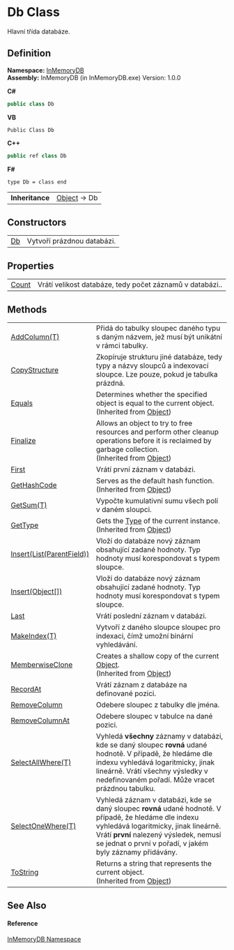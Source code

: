 # Db Class


Hlavní třída databáze.



## Definition
**Namespace:** <a href="https://gitlab.mff.cuni.cz/teaching/nprg031/2022-summer/student-telcerj/-/tree/master/InMemoryDB/Help/044e8d7f-0f94-a8b4-bd65-529f6359fdf7">InMemoryDB</a>  
**Assembly:** InMemoryDB (in InMemoryDB.exe) Version: 1.0.0

**C#**
``` C#
public class Db
```
**VB**
``` VB
Public Class Db
```
**C++**
``` C++
public ref class Db
```
**F#**
``` F#
type Db = class end
```

<table><tr><td><strong>Inheritance</strong></td><td><a href="https://gitlab.mff.cuni.cz/teaching/nprg031/2022-summer/student-telcerj/-/tree/master/InMemoryDB/Help/https://learn.microsoft.com/dotnet/api/system.object" target="_blank" rel="noopener noreferrer">Object</a>  →  Db</td></tr>
</table>



## Constructors
<table>
<tr>
<td><a href="https://gitlab.mff.cuni.cz/teaching/nprg031/2022-summer/student-telcerj/-/tree/master/InMemoryDB/Help/e7a4f4cc-6f52-a33d-2763-30583ccddc07">Db</a></td>
<td>Vytvoří prázdnou databázi.</td></tr>
</table>

## Properties
<table>
<tr>
<td><a href="https://gitlab.mff.cuni.cz/teaching/nprg031/2022-summer/student-telcerj/-/tree/master/InMemoryDB/Help/f526a751-c5c8-3eeb-e85c-51344642e250">Count</a></td>
<td>Vrátí velikost databáze, tedy počet záznamů v databázi..</td></tr>
</table>

## Methods
<table>
<tr>
<td><a href="https://gitlab.mff.cuni.cz/teaching/nprg031/2022-summer/student-telcerj/-/tree/master/InMemoryDB/Help/90b943ae-3a70-df98-1589-7e8bc9252535">AddColumn(T)</a></td>
<td>Přidá do tabulky sloupec daného typu s daným názvem, jež musí být unikátní v rámci tabulky.</td></tr>
<tr>
<td><a href="https://gitlab.mff.cuni.cz/teaching/nprg031/2022-summer/student-telcerj/-/tree/master/InMemoryDB/Help/1e79d566-eba0-9195-d2d2-89783a180e74">CopyStructure</a></td>
<td>Zkopíruje strukturu jiné databáze, tedy typy a názvy sloupců a indexovací sloupce. Lze pouze, pokud je tabulka prázdná.</td></tr>
<tr>
<td><a href="https://gitlab.mff.cuni.cz/teaching/nprg031/2022-summer/student-telcerj/-/tree/master/InMemoryDB/Help/https://learn.microsoft.com/dotnet/api/system.object.equals#system-object-equals(system-object)" target="_blank" rel="noopener noreferrer">Equals</a></td>
<td>Determines whether the specified object is equal to the current object.<br />(Inherited from <a href="https://gitlab.mff.cuni.cz/teaching/nprg031/2022-summer/student-telcerj/-/tree/master/InMemoryDB/Help/https://learn.microsoft.com/dotnet/api/system.object" target="_blank" rel="noopener noreferrer">Object</a>)</td></tr>
<tr>
<td><a href="https://gitlab.mff.cuni.cz/teaching/nprg031/2022-summer/student-telcerj/-/tree/master/InMemoryDB/Help/https://learn.microsoft.com/dotnet/api/system.object.finalize#system-object-finalize" target="_blank" rel="noopener noreferrer">Finalize</a></td>
<td>Allows an object to try to free resources and perform other cleanup operations before it is reclaimed by garbage collection.<br />(Inherited from <a href="https://gitlab.mff.cuni.cz/teaching/nprg031/2022-summer/student-telcerj/-/tree/master/InMemoryDB/Help/https://learn.microsoft.com/dotnet/api/system.object" target="_blank" rel="noopener noreferrer">Object</a>)</td></tr>
<tr>
<td><a href="https://gitlab.mff.cuni.cz/teaching/nprg031/2022-summer/student-telcerj/-/tree/master/InMemoryDB/Help/b0934a8d-6bb2-c19f-99c0-cd0c2eefbef9">First</a></td>
<td>Vrátí první záznam v databázi.</td></tr>
<tr>
<td><a href="https://gitlab.mff.cuni.cz/teaching/nprg031/2022-summer/student-telcerj/-/tree/master/InMemoryDB/Help/https://learn.microsoft.com/dotnet/api/system.object.gethashcode#system-object-gethashcode" target="_blank" rel="noopener noreferrer">GetHashCode</a></td>
<td>Serves as the default hash function.<br />(Inherited from <a href="https://gitlab.mff.cuni.cz/teaching/nprg031/2022-summer/student-telcerj/-/tree/master/InMemoryDB/Help/https://learn.microsoft.com/dotnet/api/system.object" target="_blank" rel="noopener noreferrer">Object</a>)</td></tr>
<tr>
<td><a href="https://gitlab.mff.cuni.cz/teaching/nprg031/2022-summer/student-telcerj/-/tree/master/InMemoryDB/Help/f479177b-80fb-053d-15f8-27fc8971910c">GetSum(T)</a></td>
<td>Vypočte kumulativní sumu všech polí v daném sloupci.</td></tr>
<tr>
<td><a href="https://gitlab.mff.cuni.cz/teaching/nprg031/2022-summer/student-telcerj/-/tree/master/InMemoryDB/Help/https://learn.microsoft.com/dotnet/api/system.object.gettype#system-object-gettype" target="_blank" rel="noopener noreferrer">GetType</a></td>
<td>Gets the <a href="https://gitlab.mff.cuni.cz/teaching/nprg031/2022-summer/student-telcerj/-/tree/master/InMemoryDB/Help/https://learn.microsoft.com/dotnet/api/system.type" target="_blank" rel="noopener noreferrer">Type</a> of the current instance.<br />(Inherited from <a href="https://gitlab.mff.cuni.cz/teaching/nprg031/2022-summer/student-telcerj/-/tree/master/InMemoryDB/Help/https://learn.microsoft.com/dotnet/api/system.object" target="_blank" rel="noopener noreferrer">Object</a>)</td></tr>
<tr>
<td><a href="https://gitlab.mff.cuni.cz/teaching/nprg031/2022-summer/student-telcerj/-/tree/master/InMemoryDB/Help/850c4750-5574-a15d-0f38-0d812fc2f0b7">Insert(List(ParentField))</a></td>
<td>Vloží do databáze nový záznam obsahující zadané hodnoty. Typ hodnoty musí korespondovat s typem sloupce.</td></tr>
<tr>
<td><a href="https://gitlab.mff.cuni.cz/teaching/nprg031/2022-summer/student-telcerj/-/tree/master/InMemoryDB/Help/7c1699c8-ebae-eecb-5876-8d68492627a7">Insert(Object[])</a></td>
<td>Vloží do databáze nový záznam obsahující zadané hodnoty. Typ hodnoty musí korespondovat s typem sloupce.</td></tr>
<tr>
<td><a href="https://gitlab.mff.cuni.cz/teaching/nprg031/2022-summer/student-telcerj/-/tree/master/InMemoryDB/Help/2e4e2022-3687-d2e2-00d8-f67bac80e85f">Last</a></td>
<td>Vrátí poslední záznam v databázi.</td></tr>
<tr>
<td><a href="https://gitlab.mff.cuni.cz/teaching/nprg031/2022-summer/student-telcerj/-/tree/master/InMemoryDB/Help/015236ac-c898-2e62-26d1-b4fc45ea39c3">MakeIndex(T)</a></td>
<td>Vytvoří z daného sloupce sloupec pro indexaci, čímž umožní binární vyhledávání.</td></tr>
<tr>
<td><a href="https://gitlab.mff.cuni.cz/teaching/nprg031/2022-summer/student-telcerj/-/tree/master/InMemoryDB/Help/https://learn.microsoft.com/dotnet/api/system.object.memberwiseclone#system-object-memberwiseclone" target="_blank" rel="noopener noreferrer">MemberwiseClone</a></td>
<td>Creates a shallow copy of the current <a href="https://gitlab.mff.cuni.cz/teaching/nprg031/2022-summer/student-telcerj/-/tree/master/InMemoryDB/Help/https://learn.microsoft.com/dotnet/api/system.object" target="_blank" rel="noopener noreferrer">Object</a>.<br />(Inherited from <a href="https://gitlab.mff.cuni.cz/teaching/nprg031/2022-summer/student-telcerj/-/tree/master/InMemoryDB/Help/https://learn.microsoft.com/dotnet/api/system.object" target="_blank" rel="noopener noreferrer">Object</a>)</td></tr>
<tr>
<td><a href="https://gitlab.mff.cuni.cz/teaching/nprg031/2022-summer/student-telcerj/-/tree/master/InMemoryDB/Help/12f616d6-7f1b-9c96-e44a-2397b87b220c">RecordAt</a></td>
<td>Vrátí záznam z databáze na definované pozici.</td></tr>
<tr>
<td><a href="https://gitlab.mff.cuni.cz/teaching/nprg031/2022-summer/student-telcerj/-/tree/master/InMemoryDB/Help/1f0b9c9c-3c7a-d1cd-7b6b-61741a0a061c">RemoveColumn</a></td>
<td>Odebere sloupec z tabulky dle jména.</td></tr>
<tr>
<td><a href="https://gitlab.mff.cuni.cz/teaching/nprg031/2022-summer/student-telcerj/-/tree/master/InMemoryDB/Help/fdfe873b-86ef-44aa-4b3d-b440b17033e2">RemoveColumnAt</a></td>
<td>Odebere sloupec v tabulce na dané pozici.</td></tr>
<tr>
<td><a href="https://gitlab.mff.cuni.cz/teaching/nprg031/2022-summer/student-telcerj/-/tree/master/InMemoryDB/Help/719ba15c-dda1-1096-8c0d-9cdaef65c715">SelectAllWhere(T)</a></td>
<td>Vyhledá <b>všechny</b> záznamy v databázi, kde se daný sloupec <b>rovná</b> udané hodnotě. V případě, že hledáme dle indexu vyhledává logaritmicky, jinak lineárně. Vrátí všechny výsledky v nedefinovaném pořadí. Může vracet prázdnou tabulku.</td></tr>
<tr>
<td><a href="https://gitlab.mff.cuni.cz/teaching/nprg031/2022-summer/student-telcerj/-/tree/master/InMemoryDB/Help/9a827cf0-c1e7-d1f5-1ea5-4aab897f6e30">SelectOneWhere(T)</a></td>
<td>Vyhledá záznam v databázi, kde se daný sloupec <b>rovná</b> udané hodnotě. V případě, že hledáme dle indexu vyhledává logaritmicky, jinak lineárně. Vrátí <b>první</b> nalezený výsledek, nemusí se jednat o první v pořadí, v jakém byly záznamy přidávány.</td></tr>
<tr>
<td><a href="https://gitlab.mff.cuni.cz/teaching/nprg031/2022-summer/student-telcerj/-/tree/master/InMemoryDB/Help/https://learn.microsoft.com/dotnet/api/system.object.tostring#system-object-tostring" target="_blank" rel="noopener noreferrer">ToString</a></td>
<td>Returns a string that represents the current object.<br />(Inherited from <a href="https://gitlab.mff.cuni.cz/teaching/nprg031/2022-summer/student-telcerj/-/tree/master/InMemoryDB/Help/https://learn.microsoft.com/dotnet/api/system.object" target="_blank" rel="noopener noreferrer">Object</a>)</td></tr>
</table>

## See Also


#### Reference
<a href="https://gitlab.mff.cuni.cz/teaching/nprg031/2022-summer/student-telcerj/-/tree/master/InMemoryDB/Help/044e8d7f-0f94-a8b4-bd65-529f6359fdf7">InMemoryDB Namespace</a>  
